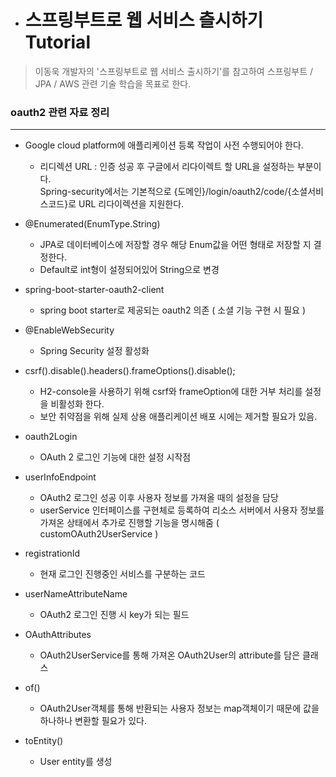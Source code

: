 - 스프링부트로 웹 서비스 츨시하기 Tutorial
  ========================================

> 이동욱 개발자의 '스프링부트로 웹 서비스 출시하기'를 참고하여
> 스프링부트 / JPA / AWS 관련 기술 학습을 목표로 한다.

### oauth2 관련 자료 정리

---

- Google cloud platform에 애플리케이션 등록 작업이 사전 수행되어야 한다.
  - 리디렉션 URL : 인증 성공 후 구글에서 리다이렉트 할 URL을 설정하는 부분이다.  
    Spring-security에서는 기본적으로 {도메인}/login/oauth2/code/{소셜서비스코드}로 URL 리다이렉션을 지원한다.
  
- @Enumerated(EnumType.String)
  - JPA로 데이터베이스에 저장할 경우 해당 Enum값을 어떤 형태로 저장할 지 결정한다.
  - Default로 int형이 설정되어있어 String으로 변경

- spring-boot-starter-oauth2-client
  - spring boot starter로 제공되는 oauth2 의존 ( 소셜 기능 구현 시 필요 )

- @EnableWebSecurity
  - Spring Security 설정 활성화

- csrf().disable().headers().frameOptions().disable();
  - H2-console을 사용하기 위해 csrf와 frameOption에 대한 거부 처리를 설정을 비활성화 한다.
  - 보안 취약점을 위해 실제 상용 애플리케이션 배포 시에는 제거할 필요가 있음.

- oauth2Login
  - OAuth 2 로그인 기능에 대한 설정 시작점

- userInfoEndpoint
  - OAuth2 로그인 성공 이후 사용자 정보를 가져올 때의 설정을 담당
  - userService 인터페이스를 구현체로 등록하여 리소스 서버에서 사용자 정보를 가져온 상태에서 추가로 진행할 기능을 명시해줌 ( customOAuth2UserService )

- registrationId
  - 현재 로그인 진행중인 서비스를 구분하는 코드

- userNameAttributeName
  - OAuth2 로그인 진행 시 key가 되는 필드

- OAuthAttributes
  - OAuth2UserService를 통해 가져온 OAuth2User의 attribute를 담은 클래스

- of()
  - OAuth2User객체를 통해 반환되는 사용자 정보는 map객체이기 때문에 값을 하나하나 변환할 필요가 있다.

- toEntity()
  - User entity를 생성